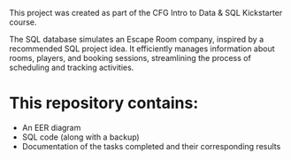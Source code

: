This project was created as part of the CFG Intro to Data & SQL Kickstarter course.

The SQL database simulates an Escape Room company, inspired by a recommended SQL project idea. It efficiently manages information about rooms, players, and booking sessions, streamlining the process of scheduling and tracking activities.

# This repository contains:
* An EER diagram
* SQL code (along with a backup)
* Documentation of the tasks completed and their corresponding results
